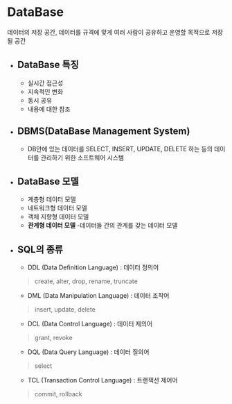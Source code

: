 # DataBase
데이터의 저장 공간, 데이터를 규격에 맞게 여러 사람이 공유하고 운영할 목적으로 저장될 공간
* DataBase 특징
  ---
  * 실시간 접근성
  * 지속적인 변화
  * 동시 공유
  * 내용에 대한 참조

* DBMS(DataBase Management System)
  ---
  * DB안에 있는 데이터를 SELECT, INSERT, UPDATE, DELETE 하는 등의 데이터를 관리하기 위한 소프트웨어 시스템

* DataBase 모델
  ---
  * 계층형 데이터 모델
  * 네트워크형 데이터 모델
  * 객체 지향형 데이터 모델
  *  **관계형 데이터 모델** -데이터들 간의 관계를 갖는 데이터 모델

* SQL의 종류
  ---
  * DDL (Data Definition Language) : 데이터 정의어
   > create, alter, drop, rename, truncate
  * DML (Data Manipulation Language) : 데이터 조작어
   > insert, update, delete
  * DCL (Data Control Language) : 데이터 제의어
   > grant, revoke
  * DQL (Data Query Language) : 데이터 질의어
   > select
  * TCL (Transaction Control Language) : 트랜잭션 제어어
   > commit, rollback
